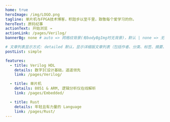 ```yaml
---
home: true
heroImage: /img/LOGO.png
tagline: 单片机与FPGA技术博客，积跬步以至千里，致敬每个爱学习的你。
heroText: 原码纪事
actionText: 开始浏览 →
actionLink: /pages/Verilog/
bannerBg: none # auto => 网格纹背景(有bodyBgImg时无背景)，默认 | none => 无 | '大图地址' | background: 自定义背景样式       提示：如发现文本颜色不适应你的背景时可以到palette.styl修改$bannerTextColor变量

# 文章列表显示方式: detailed 默认，显示详细版文章列表（包括作者、分类、标签、摘要、分页等）| simple => 显示简约版文章列表（仅标题和日期）| none 不显示文章列表
postList: simple

features:
  - title: Verilog HDL
    details: 数字IC设计基础，遥遥领先
    link: /pages/Verilog/

  - title: 单片机
    details: 8051 & ARM, 逻辑分析仪在线解析
    link: /pages/Embedded/

  - title: Rust
    details: 年轻且有力量的 Language
    link: /pages/Rust/
---
```

